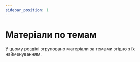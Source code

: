 ```yaml
---
sidebar_position: 1
---
```


# Матеріали по темам

У цьому розділі згруповано матеріали за темами згідно з їх найменуванням.
